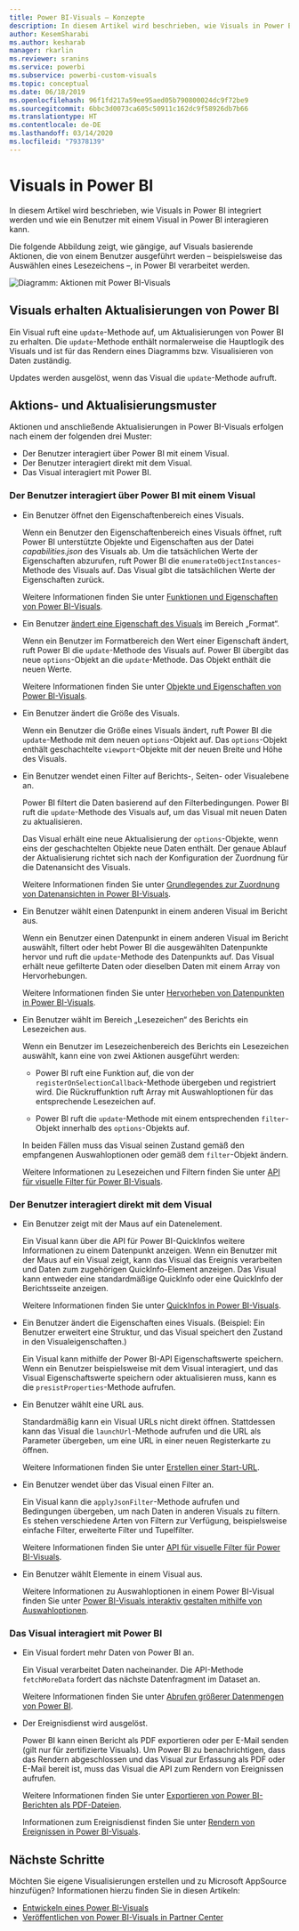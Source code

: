 ```yaml
---
title: Power BI-Visuals – Konzepte
description: In diesem Artikel wird beschrieben, wie Visuals in Power BI integriert werden und wie ein Benutzer mit einem Visual in Power BI interagieren kann.
author: KesemSharabi
ms.author: kesharab
manager: rkarlin
ms.reviewer: sranins
ms.service: powerbi
ms.subservice: powerbi-custom-visuals
ms.topic: conceptual
ms.date: 06/18/2019
ms.openlocfilehash: 96f1fd217a59ee95aed05b790800024dc9f72be9
ms.sourcegitcommit: 6bbc3d0073ca605c50911c162dc9f58926db7b66
ms.translationtype: HT
ms.contentlocale: de-DE
ms.lasthandoff: 03/14/2020
ms.locfileid: "79378139"
---
```

# <a name="visuals-in-power-bi"></a>Visuals in Power BI

In diesem Artikel wird beschrieben, wie Visuals in Power BI integriert werden und wie ein Benutzer mit einem Visual in Power BI interagieren kann. 

Die folgende Abbildung zeigt, wie gängige, auf Visuals basierende Aktionen, die von einem Benutzer ausgeführt werden – beispielsweise das Auswählen eines Lesezeichens –, in Power BI verarbeitet werden.

![Diagramm: Aktionen mit Power BI-Visuals](media/power-bi-visuals-concept/visual-concept.svg)

## <a name="visuals-get-updates-from-power-bi"></a>Visuals erhalten Aktualisierungen von Power BI

Ein Visual ruft eine `update`-Methode auf, um Aktualisierungen von Power BI zu erhalten. Die `update`-Methode enthält normalerweise die Hauptlogik des Visuals und ist für das Rendern eines Diagramms bzw. Visualisieren von Daten zuständig.

Updates werden ausgelöst, wenn das Visual die `update`-Methode aufruft.

## <a name="action-and-update-patterns"></a>Aktions- und Aktualisierungsmuster

Aktionen und anschließende Aktualisierungen in Power BI-Visuals erfolgen nach einem der folgenden drei Muster:

* Der Benutzer interagiert über Power BI mit einem Visual.
* Der Benutzer interagiert direkt mit dem Visual.
* Das Visual interagiert mit Power BI.

### <a name="user-interacts-with-a-visual-through-power-bi"></a>Der Benutzer interagiert über Power BI mit einem Visual

* Ein Benutzer öffnet den Eigenschaftenbereich eines Visuals.

    Wenn ein Benutzer den Eigenschaftenbereich eines Visuals öffnet, ruft Power BI unterstützte Objekte und Eigenschaften aus der Datei *capabilities.json* des Visuals ab. Um die tatsächlichen Werte der Eigenschaften abzurufen, ruft Power BI die `enumerateObjectInstances`-Methode des Visuals auf. Das Visual gibt die tatsächlichen Werte der Eigenschaften zurück.

    Weitere Informationen finden Sie unter [Funktionen und Eigenschaften von Power BI-Visuals](capabilities.md).

* Ein Benutzer [ändert eine Eigenschaft des Visuals](../../visuals/power-bi-visualization-customize-title-background-and-legend.md) im Bereich „Format“.

    Wenn ein Benutzer im Formatbereich den Wert einer Eigenschaft ändert, ruft Power BI die `update`-Methode des Visuals auf. Power BI übergibt das neue `options`-Objekt an die `update`-Methode. Das Objekt enthält die neuen Werte.

    Weitere Informationen finden Sie unter [Objekte und Eigenschaften von Power BI-Visuals](objects-properties.md).

* Ein Benutzer ändert die Größe des Visuals.

    Wenn ein Benutzer die Größe eines Visuals ändert, ruft Power BI die `update`-Methode mit dem neuen `options`-Objekt auf. Das `options`-Objekt enthält geschachtelte `viewport`-Objekte mit der neuen Breite und Höhe des Visuals.

* Ein Benutzer wendet einen Filter auf Berichts-, Seiten- oder Visualebene an.

    Power BI filtert die Daten basierend auf den Filterbedingungen. Power BI ruft die `update`-Methode des Visuals auf, um das Visual mit neuen Daten zu aktualisieren.

    Das Visual erhält eine neue Aktualisierung der `options`-Objekte, wenn eins der geschachtelten Objekte neue Daten enthält. Der genaue Ablauf der Aktualisierung richtet sich nach der Konfiguration der Zuordnung für die Datenansicht des Visuals.

    Weitere Informationen finden Sie unter [Grundlegendes zur Zuordnung von Datenansichten in Power BI-Visuals](dataview-mappings.md).

* Ein Benutzer wählt einen Datenpunkt in einem anderen Visual im Bericht aus.

    Wenn ein Benutzer einen Datenpunkt in einem anderen Visual im Bericht auswählt, filtert oder hebt Power BI die ausgewählten Datenpunkte hervor und ruft die `update`-Methode des Datenpunkts auf. Das Visual erhält neue gefilterte Daten oder dieselben Daten mit einem Array von Hervorhebungen.

    Weitere Informationen finden Sie unter [Hervorheben von Datenpunkten in Power BI-Visuals](highlight.md).

* Ein Benutzer wählt im Bereich „Lesezeichen“ des Berichts ein Lesezeichen aus.

    Wenn ein Benutzer im Lesezeichenbereich des Berichts ein Lesezeichen auswählt, kann eine von zwei Aktionen ausgeführt werden:

    * Power BI ruft eine Funktion auf, die von der `registerOnSelectionCallback`-Methode übergeben und registriert wird. Die Rückruffunktion ruft Array mit Auswahloptionen für das entsprechende Lesezeichen auf.

    * Power BI ruft die `update`-Methode mit einem entsprechenden `filter`-Objekt innerhalb des `options`-Objekts auf.

    In beiden Fällen muss das Visual seinen Zustand gemäß den empfangenen Auswahloptionen oder gemäß dem `filter`-Objekt ändern.

    Weitere Informationen zu Lesezeichen und Filtern finden Sie unter [API für visuelle Filter für Power BI-Visuals](filter-api.md).

### <a name="user-interacts-with-the-visual-directly"></a>Der Benutzer interagiert direkt mit dem Visual

* Ein Benutzer zeigt mit der Maus auf ein Datenelement.

    Ein Visual kann über die API für Power BI-QuickInfos weitere Informationen zu einem Datenpunkt anzeigen. Wenn ein Benutzer mit der Maus auf ein Visual zeigt, kann das Visual das Ereignis verarbeiten und Daten zum zugehörigen QuickInfo-Element anzeigen. Das Visual kann entweder eine standardmäßige QuickInfo oder eine QuickInfo der Berichtsseite anzeigen.

    Weitere Informationen finden Sie unter [QuickInfos in Power BI-Visuals](add-tooltips.md).

* Ein Benutzer ändert die Eigenschaften eines Visuals. (Beispiel: Ein Benutzer erweitert eine Struktur, und das Visual speichert den Zustand in den Visualeigenschaften.)

    Ein Visual kann mithilfe der Power BI-API Eigenschaftswerte speichern. Wenn ein Benutzer beispielsweise mit dem Visual interagiert, und das Visual Eigenschaftswerte speichern oder aktualisieren muss, kann es die `presistProperties`-Methode aufrufen.

* Ein Benutzer wählt eine URL aus.

    Standardmäßig kann ein Visual URLs nicht direkt öffnen. Stattdessen kann das Visual die `launchUrl`-Methode aufrufen und die URL als Parameter übergeben, um eine URL in einer neuen Registerkarte zu öffnen.

    Weitere Informationen finden Sie unter [Erstellen einer Start-URL](launch-url.md).

* Ein Benutzer wendet über das Visual einen Filter an.

    Ein Visual kann die `applyJsonFilter`-Methode aufrufen und Bedingungen übergeben, um nach Daten in anderen Visuals zu filtern. Es stehen verschiedene Arten von Filtern zur Verfügung, beispielsweise einfache Filter, erweiterte Filter und Tupelfilter.

    Weitere Informationen finden Sie unter [API für visuelle Filter für Power BI-Visuals](filter-api.md).

* Ein Benutzer wählt Elemente in einem Visual aus.

    Weitere Informationen zu Auswahloptionen in einem Power BI-Visual finden Sie unter [Power BI-Visuals interaktiv gestalten mithilfe von Auswahloptionen](selection-api.md).

### <a name="visual-interacts-with-power-bi"></a>Das Visual interagiert mit Power BI

* Ein Visual fordert mehr Daten von Power BI an.

    Ein Visual verarbeitet Daten nacheinander. Die API-Methode `fetchMoreData` fordert das nächste Datenfragment im Dataset an.

    Weitere Informationen finden Sie unter [Abrufen größerer Datenmengen von Power BI](fetch-more-data.md).

* Der Ereignisdienst wird ausgelöst.

    Power BI kann einen Bericht als PDF exportieren oder per E-Mail senden (gilt nur für zertifizierte Visuals). Um Power BI zu benachrichtigen, dass das Rendern abgeschlossen und das Visual zur Erfassung als PDF oder E-Mail bereit ist, muss das Visual die API zum Rendern von Ereignissen aufrufen.

    Weitere Informationen finden Sie unter [Exportieren von Power BI-Berichten als PDF-Dateien](../../consumer/end-user-pdf.md).

    Informationen zum Ereignisdienst finden Sie unter [Rendern von Ereignissen in Power BI-Visuals](event-service.md).

## <a name="next-steps"></a>Nächste Schritte

Möchten Sie eigene Visualisierungen erstellen und zu Microsoft AppSource hinzufügen? Informationen hierzu finden Sie in diesen Artikeln:

* [Entwickeln eines Power BI-Visuals](./custom-visual-develop-tutorial.md)
* [Veröffentlichen von Power BI-Visuals in Partner Center](office-store.md)
